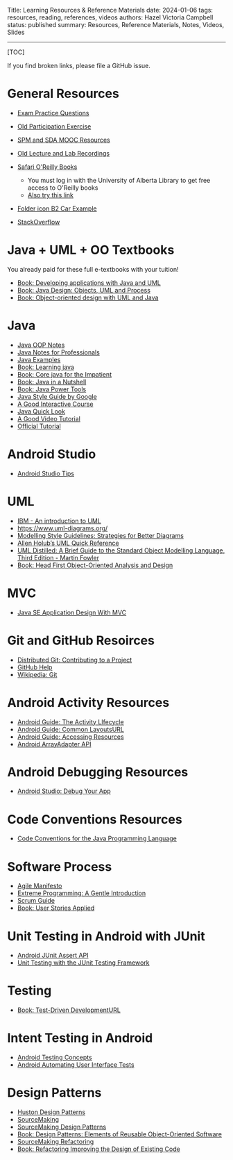 Title: Learning Resources & Reference Materials
date: 2024-01-06
tags: resources, reading, references, videos
authors: Hazel Victoria Campbell
status: published
summary: Resources, Reference Materials, Notes, Videos, Slides

----

[TOC]

If you find broken links, please file a GitHub issue.

# General Resources

* [Exam Practice Questions]({filename}/resources/practice.md)
* [Old Participation Exercise]({filename}/resources/participation.md)
* [SPM and SDA MOOC Resources]({filename}/resources/mooc.md)
* [Old Lecture and Lab Recordings]({filename}/resources/oldrecordings.md)
* [Safari O'Reilly Books](http://go.oreilly.com/university-of-alberta)
    * You must log in with the University of Alberta Library to get free access to O'Reilly books
    * [Also try this link](https://login.ezproxy.library.ualberta.ca/login?url=https://go.oreilly.com/university-of-alberta/)

* [Folder icon B2 Car Example]({attach}slides/carExampleCampbell.zip) 
* [StackOverflow](https://stackoverflow.com/)

# Java + UML + OO Textbooks

You already paid for these full e-textbooks with your tuition!

* [Book: Developing applications with Java and UML](https://login.ezproxy.library.ualberta.ca/login?url=https://go.oreilly.com/university-of-alberta/library/view/-/0201702525/?ar)
* [Book: Java Design: Objects, UML and Process](https://login.ezproxy.library.ualberta.ca/login?url=https://go.oreilly.com/university-of-alberta/library/view/-/0201750449/?ar)
* [Book: Object-oriented design with UML and Java](https://login.ezproxy.library.ualberta.ca/login?url=https://ebookcentral.proquest.com/lib/ualberta/detail.action?docID=297134)

# Java

* [Java OOP Notes]({attach}/resources/java/OOP_notes.pdf)
* [Java Notes for Professionals](https://goalkicker.com/JavaBook/)
* [Java Examples](http://www.java2s.com/Code/Java/CatalogJava.htm)
* [Book: Learning java](https://learning.oreilly.com/library/view/learning-java-5th/9781492056263/)
* [Book: Core java for the Impatient](https://learning.oreilly.com/library/view/core-java-for/9780135404522/)
* [Book: Java in a Nutshell](https://learning.oreilly.com/library/view/java-in-a/9781492037248/)
* [Book: Java Power Tools](https://learning.oreilly.com/library/view/java-power-tools/9780596527938/)
* [Java Style Guide by Google](https://google.github.io/styleguide/javaguide.html)
* [A Good Interactive Course](https://www.codecademy.com/learn/learn-java)
* [Java Quick Look](https://www.w3schools.com/java)
* [A Good Video Tutorial](https://www.youtube.com/watch?v=NBIUbTddde4&list=PLZPZq0r_RZOMhCAyywfnYLlrjiVOkdAI1&ab_channel=BroCode)
* [Official Tutorial](https://docs.oracle.com/javase/tutorial/java/index.html)

# Android Studio

* [Android Studio Tips]({attach}/general/slides/Android_Studio_Tips.pdf)

# UML

* [IBM - An introduction to UML](https://developer.ibm.com/articles/an-introduction-to-uml/)
* <https://www.uml-diagrams.org/>
* [Modelling Style Guidelines: Strategies for Better Diagrams](http://agilemodeling.com/style/)
* [Allen Holub’s UML Quick Reference](https://holub.com/uml/)
* [UML Distilled: A Brief Guide to the Standard Object Modelling Language, Third Edition - Martin Fowler](https://learning.oreilly.com/library/view/uml-distilled-a/0321193687/)
* [Book: Head First Object-Oriented Analysis and Design](https://learning.oreilly.com/library/view/head-first-object-oriented/0596008678/)


# MVC

* [Java SE Application Design With MVC](https://www.oracle.com/technical-resources/articles/javase/application-design-with-mvc.html)


# Git and GitHub Resoirces

* [Distributed Git: Contributing to a Project](https://git-scm.com/book/en/v2/GitHub-Contributing-to-a-Project)
* [GitHub Help](https://support.github.com/)
* [Wikipedia: Git](https://en.wikipedia.org/wiki/Git)

# Android Activity Resources

* [Android Guide: The Activity LIfecycle](https://developer.android.com/guide/components/activities/activity-lifecycle.html)
* [Android Guide: Common LayoutsURL](https://developer.android.com/develop/ui/views/layout/declaring-layout#CommonLayouts)
* [Android Guide: Accessing Resources](https://developer.android.com/guide/topics/resources/providing-resources#Accessing)
* [Android ArrayAdapter API](https://developer.android.com/reference/android/widget/ArrayAdapter.html#notifyDataSetChanged%28%29)

# Android Debugging Resources

* [Android Studio: Debug Your App](https://developer.android.com/studio/debug/index.html)

# Code Conventions Resources

* [Code Conventions for the Java Programming Language](https://www.oracle.com/java/technologies/javase/codeconventions-contents.html)

# Software Process

* [Agile Manifesto](https://agilemanifesto.org/)
* [Extreme Programming: A Gentle Introduction](http://www.extremeprogramming.org/)
* [Scrum Guide](https://www.scrum.org/resources/scrum-guide)
* [Book: User Stories Applied](https://www.oreilly.com/library/view/user-stories-applied/0321205685/)

# Unit Testing in Android with JUnit

* [Android JUnit Assert API](https://developer.android.com/training/testing/local-tests)
* [Unit Testing with the JUnit Testing Framework](https://code.tutsplus.com/android-sdk-unit-testing-with-the-junit-testing-framework--mobile-421t)

# Testing

* [Book: Test-Driven DevelopmentURL](https://www.oreilly.com/library/view/test-driven-development/0321146530/)


# Intent Testing in Android

* [Android Testing Concepts](https://developer.android.com/studio/test)
* [Android Automating User Interface Tests](https://developer.android.com/training/testing/instrumented-tests/ui-tests)

# Design Patterns

* [Huston Design Patterns](http://www.vincehuston.org/dp/)
* [SourceMaking](https://sourcemaking.com/)
* [SourceMaking Design Patterns](https://sourcemaking.com/design_patterns)
* [Book: Design Patterns: Elements of Reusable Object-Oriented Software](https://www.oreilly.com/library/view/design-patterns-elements/0201633612/)
* [SourceMaking Refactoring](https://sourcemaking.com/refactoring)
* [Book: Refactoring Improving the Design of Existing Code](https://www.oreilly.com/library/view/refactoring-improving-the/9780134757681/)